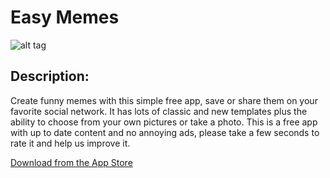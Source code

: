 Easy Memes
======================
![alt tag](http://i.imgur.com/69LbMCK.gif)

## Description:

Create funny memes with this simple free app, save or share them on your favorite social network. It has lots of classic and new templates plus the ability to choose from your own pictures or take a photo. This is a free app with up to date content and no annoying ads, please take a few seconds to rate it and help us improve it.

[Download from the App Store](https://itunes.apple.com/lc/app/easy-memes/id1057373579?mt=8) 

